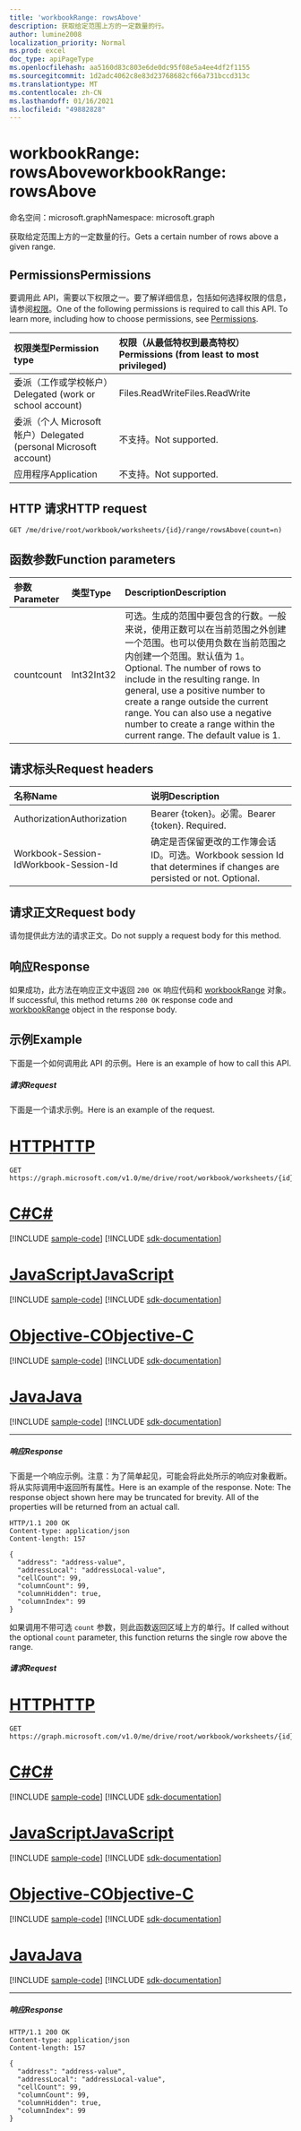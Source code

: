 ```yaml
---
title: 'workbookRange: rowsAbove'
description: 获取给定范围上方的一定数量的行。
author: lumine2008
localization_priority: Normal
ms.prod: excel
doc_type: apiPageType
ms.openlocfilehash: aa5160d83c803e6de0dc95f08e5a4ee4df2f1155
ms.sourcegitcommit: 1d2adc4062c8e83d23768682cf66a731bccd313c
ms.translationtype: MT
ms.contentlocale: zh-CN
ms.lasthandoff: 01/16/2021
ms.locfileid: "49882828"
---
```

# <a name="workbookrange-rowsabove"></a><span data-ttu-id="ac946-103">workbookRange: rowsAbove</span><span class="sxs-lookup"><span data-stu-id="ac946-103">workbookRange: rowsAbove</span></span>

<span data-ttu-id="ac946-104">命名空间：microsoft.graph</span><span class="sxs-lookup"><span data-stu-id="ac946-104">Namespace: microsoft.graph</span></span>

<span data-ttu-id="ac946-105">获取给定范围上方的一定数量的行。</span><span class="sxs-lookup"><span data-stu-id="ac946-105">Gets a certain number of rows above a given range.</span></span>

## <a name="permissions"></a><span data-ttu-id="ac946-106">Permissions</span><span class="sxs-lookup"><span data-stu-id="ac946-106">Permissions</span></span>
<span data-ttu-id="ac946-p101">要调用此 API，需要以下权限之一。要了解详细信息，包括如何选择权限的信息，请参阅[权限](/graph/permissions-reference)。</span><span class="sxs-lookup"><span data-stu-id="ac946-p101">One of the following permissions is required to call this API. To learn more, including how to choose permissions, see [Permissions](/graph/permissions-reference).</span></span>

|<span data-ttu-id="ac946-109">权限类型</span><span class="sxs-lookup"><span data-stu-id="ac946-109">Permission type</span></span>      | <span data-ttu-id="ac946-110">权限（从最低特权到最高特权）</span><span class="sxs-lookup"><span data-stu-id="ac946-110">Permissions (from least to most privileged)</span></span>              |
|:--------------------|:---------------------------------------------------------|
|<span data-ttu-id="ac946-111">委派（工作或学校帐户）</span><span class="sxs-lookup"><span data-stu-id="ac946-111">Delegated (work or school account)</span></span> | <span data-ttu-id="ac946-112">Files.ReadWrite</span><span class="sxs-lookup"><span data-stu-id="ac946-112">Files.ReadWrite</span></span>    |
|<span data-ttu-id="ac946-113">委派（个人 Microsoft 帐户）</span><span class="sxs-lookup"><span data-stu-id="ac946-113">Delegated (personal Microsoft account)</span></span> | <span data-ttu-id="ac946-114">不支持。</span><span class="sxs-lookup"><span data-stu-id="ac946-114">Not supported.</span></span>    |
|<span data-ttu-id="ac946-115">应用程序</span><span class="sxs-lookup"><span data-stu-id="ac946-115">Application</span></span> | <span data-ttu-id="ac946-116">不支持。</span><span class="sxs-lookup"><span data-stu-id="ac946-116">Not supported.</span></span> |

## <a name="http-request"></a><span data-ttu-id="ac946-117">HTTP 请求</span><span class="sxs-lookup"><span data-stu-id="ac946-117">HTTP request</span></span>

<!-- { "blockType": "ignored" } -->
```http
GET /me/drive/root/workbook/worksheets/{id}/range/rowsAbove(count=n)

```

## <a name="function-parameters"></a><span data-ttu-id="ac946-118">函数参数</span><span class="sxs-lookup"><span data-stu-id="ac946-118">Function parameters</span></span>

| <span data-ttu-id="ac946-119">参数</span><span class="sxs-lookup"><span data-stu-id="ac946-119">Parameter</span></span>    | <span data-ttu-id="ac946-120">类型</span><span class="sxs-lookup"><span data-stu-id="ac946-120">Type</span></span>   |<span data-ttu-id="ac946-121">Description</span><span class="sxs-lookup"><span data-stu-id="ac946-121">Description</span></span>|
|:---------------|:--------|:----------|
|<span data-ttu-id="ac946-122">count</span><span class="sxs-lookup"><span data-stu-id="ac946-122">count</span></span>|<span data-ttu-id="ac946-123">Int32</span><span class="sxs-lookup"><span data-stu-id="ac946-123">Int32</span></span>|<span data-ttu-id="ac946-p102">可选。生成的范围中要包含的行数。一般来说，使用正数可以在当前范围之外创建一个范围。也可以使用负数在当前范围之内创建一个范围。默认值为 1。</span><span class="sxs-lookup"><span data-stu-id="ac946-p102">Optional. The number of rows to include in the resulting range. In general, use a positive number to create a range outside the current range. You can also use a negative number to create a range within the current range. The default value is 1.</span></span>|

## <a name="request-headers"></a><span data-ttu-id="ac946-129">请求标头</span><span class="sxs-lookup"><span data-stu-id="ac946-129">Request headers</span></span>
| <span data-ttu-id="ac946-130">名称</span><span class="sxs-lookup"><span data-stu-id="ac946-130">Name</span></span>       | <span data-ttu-id="ac946-131">说明</span><span class="sxs-lookup"><span data-stu-id="ac946-131">Description</span></span>|
|:---------------|:----------|
| <span data-ttu-id="ac946-132">Authorization</span><span class="sxs-lookup"><span data-stu-id="ac946-132">Authorization</span></span>  | <span data-ttu-id="ac946-p103">Bearer {token}。必需。</span><span class="sxs-lookup"><span data-stu-id="ac946-p103">Bearer {token}. Required.</span></span> |
| <span data-ttu-id="ac946-135">Workbook-Session-Id</span><span class="sxs-lookup"><span data-stu-id="ac946-135">Workbook-Session-Id</span></span>  | <span data-ttu-id="ac946-p104">确定是否保留更改的工作簿会话 ID。可选。</span><span class="sxs-lookup"><span data-stu-id="ac946-p104">Workbook session Id that determines if changes are persisted or not. Optional.</span></span>|

## <a name="request-body"></a><span data-ttu-id="ac946-138">请求正文</span><span class="sxs-lookup"><span data-stu-id="ac946-138">Request body</span></span>
<span data-ttu-id="ac946-139">请勿提供此方法的请求正文。</span><span class="sxs-lookup"><span data-stu-id="ac946-139">Do not supply a request body for this method.</span></span>

## <a name="response"></a><span data-ttu-id="ac946-140">响应</span><span class="sxs-lookup"><span data-stu-id="ac946-140">Response</span></span>
<span data-ttu-id="ac946-141">如果成功，此方法在响应正文中返回 `200 OK` 响应代码和 [workbookRange](../resources/range.md) 对象。</span><span class="sxs-lookup"><span data-stu-id="ac946-141">If successful, this method returns `200 OK` response code and [workbookRange](../resources/range.md) object in the response body.</span></span>

## <a name="example"></a><span data-ttu-id="ac946-142">示例</span><span class="sxs-lookup"><span data-stu-id="ac946-142">Example</span></span>
<span data-ttu-id="ac946-143">下面是一个如何调用此 API 的示例。</span><span class="sxs-lookup"><span data-stu-id="ac946-143">Here is an example of how to call this API.</span></span>
##### <a name="request"></a><span data-ttu-id="ac946-144">请求</span><span class="sxs-lookup"><span data-stu-id="ac946-144">Request</span></span>
<span data-ttu-id="ac946-145">下面是一个请求示例。</span><span class="sxs-lookup"><span data-stu-id="ac946-145">Here is an example of the request.</span></span>

# <a name="http"></a>[<span data-ttu-id="ac946-146">HTTP</span><span class="sxs-lookup"><span data-stu-id="ac946-146">HTTP</span></span>](#tab/http)
<!--{
  "blockType": "request",
  "isComposable": true,
  "name": "workbookrange_rowsAbove",
  "idempotent": true
}-->
```msgraph-interactive
GET https://graph.microsoft.com/v1.0/me/drive/root/workbook/worksheets/{id}/range/rowsAbove(count=2)
```
# <a name="c"></a>[<span data-ttu-id="ac946-147">C#</span><span class="sxs-lookup"><span data-stu-id="ac946-147">C#</span></span>](#tab/csharp)
[!INCLUDE [sample-code](../includes/snippets/csharp/workbookrange-rowsabove-csharp-snippets.md)]
[!INCLUDE [sdk-documentation](../includes/snippets/snippets-sdk-documentation-link.md)]

# <a name="javascript"></a>[<span data-ttu-id="ac946-148">JavaScript</span><span class="sxs-lookup"><span data-stu-id="ac946-148">JavaScript</span></span>](#tab/javascript)
[!INCLUDE [sample-code](../includes/snippets/javascript/workbookrange-rowsabove-javascript-snippets.md)]
[!INCLUDE [sdk-documentation](../includes/snippets/snippets-sdk-documentation-link.md)]

# <a name="objective-c"></a>[<span data-ttu-id="ac946-149">Objective-C</span><span class="sxs-lookup"><span data-stu-id="ac946-149">Objective-C</span></span>](#tab/objc)
[!INCLUDE [sample-code](../includes/snippets/objc/workbookrange-rowsabove-objc-snippets.md)]
[!INCLUDE [sdk-documentation](../includes/snippets/snippets-sdk-documentation-link.md)]

# <a name="java"></a>[<span data-ttu-id="ac946-150">Java</span><span class="sxs-lookup"><span data-stu-id="ac946-150">Java</span></span>](#tab/java)
[!INCLUDE [sample-code](../includes/snippets/java/workbookrange-rowsabove-java-snippets.md)]
[!INCLUDE [sdk-documentation](../includes/snippets/snippets-sdk-documentation-link.md)]

---


##### <a name="response"></a><span data-ttu-id="ac946-151">响应</span><span class="sxs-lookup"><span data-stu-id="ac946-151">Response</span></span>
<span data-ttu-id="ac946-p105">下面是一个响应示例。注意：为了简单起见，可能会将此处所示的响应对象截断。将从实际调用中返回所有属性。</span><span class="sxs-lookup"><span data-stu-id="ac946-p105">Here is an example of the response. Note: The response object shown here may be truncated for brevity. All of the properties will be returned from an actual call.</span></span>

<!-- {
  "blockType": "response",
  "truncated": true,
  "@odata.type": "microsoft.graph.workbookRange"
} -->
```http
HTTP/1.1 200 OK
Content-type: application/json
Content-length: 157

{
  "address": "address-value",
  "addressLocal": "addressLocal-value",
  "cellCount": 99,
  "columnCount": 99,
  "columnHidden": true,
  "columnIndex": 99
}
```

<span data-ttu-id="ac946-155">如果调用不带可选 `count` 参数，则此函数返回区域上方的单行。</span><span class="sxs-lookup"><span data-stu-id="ac946-155">If called without the optional `count` parameter, this function returns the single row above the range.</span></span>

##### <a name="request"></a><span data-ttu-id="ac946-156">请求</span><span class="sxs-lookup"><span data-stu-id="ac946-156">Request</span></span>

# <a name="http"></a>[<span data-ttu-id="ac946-157">HTTP</span><span class="sxs-lookup"><span data-stu-id="ac946-157">HTTP</span></span>](#tab/http)
<!--{
  "blockType": "request",
  "isComposable": true,
  "name": "workbookrange_rowsAbove_nocount",
  "idempotent": true
}-->
```msgraph-interactive
GET https://graph.microsoft.com/v1.0/me/drive/root/workbook/worksheets/{id}/range/rowsAbove
```
# <a name="c"></a>[<span data-ttu-id="ac946-158">C#</span><span class="sxs-lookup"><span data-stu-id="ac946-158">C#</span></span>](#tab/csharp)
[!INCLUDE [sample-code](../includes/snippets/csharp/workbookrange-rowsabove-nocount-csharp-snippets.md)]
[!INCLUDE [sdk-documentation](../includes/snippets/snippets-sdk-documentation-link.md)]

# <a name="javascript"></a>[<span data-ttu-id="ac946-159">JavaScript</span><span class="sxs-lookup"><span data-stu-id="ac946-159">JavaScript</span></span>](#tab/javascript)
[!INCLUDE [sample-code](../includes/snippets/javascript/workbookrange-rowsabove-nocount-javascript-snippets.md)]
[!INCLUDE [sdk-documentation](../includes/snippets/snippets-sdk-documentation-link.md)]

# <a name="objective-c"></a>[<span data-ttu-id="ac946-160">Objective-C</span><span class="sxs-lookup"><span data-stu-id="ac946-160">Objective-C</span></span>](#tab/objc)
[!INCLUDE [sample-code](../includes/snippets/objc/workbookrange-rowsabove-nocount-objc-snippets.md)]
[!INCLUDE [sdk-documentation](../includes/snippets/snippets-sdk-documentation-link.md)]

# <a name="java"></a>[<span data-ttu-id="ac946-161">Java</span><span class="sxs-lookup"><span data-stu-id="ac946-161">Java</span></span>](#tab/java)
[!INCLUDE [sample-code](../includes/snippets/java/workbookrange-rowsabove-nocount-java-snippets.md)]
[!INCLUDE [sdk-documentation](../includes/snippets/snippets-sdk-documentation-link.md)]

---


##### <a name="response"></a><span data-ttu-id="ac946-162">响应</span><span class="sxs-lookup"><span data-stu-id="ac946-162">Response</span></span>
<!-- {
  "blockType": "response",
  "truncated": true,
  "@odata.type": "microsoft.graph.workbookRange"
} -->
```http
HTTP/1.1 200 OK
Content-type: application/json
Content-length: 157

{
  "address": "address-value",
  "addressLocal": "addressLocal-value",
  "cellCount": 99,
  "columnCount": 99,
  "columnHidden": true,
  "columnIndex": 99
}
```
<!-- uuid: 8fcb5dbc-d5aa-4681-8e31-b001d5168d79 
2015-10-25 14:57:30 UTC -->
<!-- {
  "type": "#page.annotation",
  "description": "Example",
  "keywords": "",
  "section": "documentation",
  "tocPath": "",
  "suppressions": [
  ]
}-->


